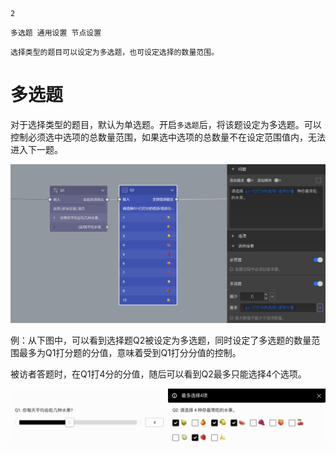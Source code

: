 ```index
2
```
```tag
多选题 通用设置 节点设置
```
```summary
选择类型的题目可以设定为多选题，也可设定选择的数量范围。
```
# 多选题

对于选择类型的题目，默认为单选题。开启`多选题`后，将该题设定为多选题。可以控制必须选中选项的总数量范围，如果选中选项的总数量不在设定范围值内，无法进入下一题。

<img src='../assets/05questionGeneralSetting/02multiChoice/variable.png'>

例：从下图中，可以看到选择题Q2被设定为多选题，同时设定了多选题的数量范围最多为Q1打分题的分值，意味着受到Q1打分分值的控制。

被访者答题时，在Q1打4分的分值，随后可以看到Q2最多只能选择4个选项。

<img src='../assets/05questionGeneralSetting/02multiChoice/sample.png'>
